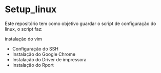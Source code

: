 # Setup_linux
Este repositório tem como objetivo guardar o script de configuração do linux, o script faz:

instalação do vim
- Configuração do SSH
- Instalação do Google Chrome
- Instalação do Driver de impressora
- Instalação do Rport 
